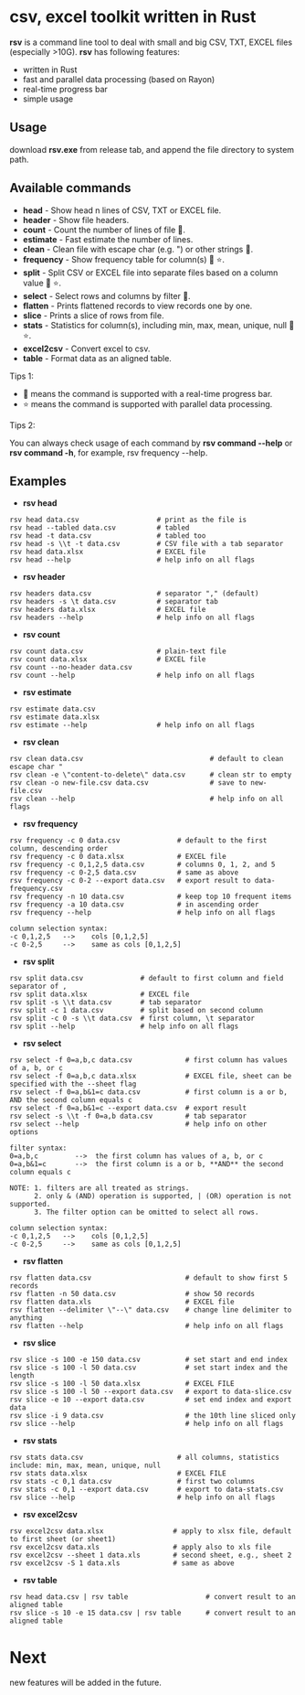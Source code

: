 # csv, excel toolkit written in Rust

**rsv** is a command line tool to deal with small and big CSV, TXT, EXCEL files (especially >10G). **rsv** has following features:

- written in Rust
- fast and parallel data processing (based on Rayon)
- real-time progress bar
- simple usage

## Usage

download **rsv.exe** from release tab, and append the file directory to system path.

## Available commands

- **head** - Show head n lines of CSV, TXT or EXCEL file.
- **header** - Show file headers.
- **count** - Count the number of lines of file :running:.
- **estimate** - Fast estimate the number of lines.
- **clean** - Clean file with escape char (e.g. ") or other strings :running:.
- **frequency** - Show frequency table for column(s) :running: :star:.
- **split** - Split CSV or EXCEL file into separate files based on a column value :running: :star:.
- **select** - Select rows and columns by filter :running:.
- **flatten** - Prints flattened records to view records one by one.
- **slice** - Prints a slice of rows from file.
- **stats** - Statistics for column(s), including min, max, mean, unique, null :running: :star:.
- **excel2csv** - Convert excel to csv.
- **table** - Format data as an aligned table.

Tips 1:

- :running: means the command is supported with a real-time progress bar.
- :star: means the command is supported with parallel data processing.

Tips 2:

You can always check usage of each command by **rsv command --help** or **rsv command -h**,
for example, rsv frequency --help.

## Examples

- **rsv head**

```shell
rsv head data.csv                   # print as the file is
rsv head --tabled data.csv          # tabled
rsv head -t data.csv                # tabled too
rsv head -s \\t -t data.csv         # CSV file with a tab separator
rsv head data.xlsx                  # EXCEL file
rsv head --help                     # help info on all flags
```

- **rsv header**

```shell
rsv headers data.csv                # separator "," (default)
rsv headers -s \t data.csv          # separator tab
rsv headers data.xlsx               # EXCEL file
rsv headers --help                  # help info on all flags
```

- **rsv count**

```shell
rsv count data.csv                  # plain-text file
rsv count data.xlsx                 # EXCEL file
rsv count --no-header data.csv
rsv count --help                    # help info on all flags
```

- **rsv estimate**

```shell
rsv estimate data.csv
rsv estimate data.xlsx
rsv estimate --help                 # help info on all flags
```

- **rsv clean**

```shell
rsv clean data.csv                               # default to clean escape char "
rsv clean -e \"content-to-delete\" data.csv      # clean str to empty
rsv clean -o new-file.csv data.csv               # save to new-file.csv
rsv clean --help                                 # help info on all flags
```

- **rsv frequency**

```shell
rsv frequency -c 0 data.csv              # default to the first column, descending order
rsv frequency -c 0 data.xlsx             # EXCEL file
rsv frequency -c 0,1,2,5 data.csv        # columns 0, 1, 2, and 5
rsv frequency -c 0-2,5 data.csv          # same as above
rsv frequency -c 0-2 --export data.csv   # export result to data-frequency.csv
rsv frequency -n 10 data.csv             # keep top 10 frequent items
rsv frequency -a 10 data.csv             # in ascending order
rsv frequency --help                     # help info on all flags

column selection syntax:
-c 0,1,2,5   -->    cols [0,1,2,5]
-c 0-2,5     -->    same as cols [0,1,2,5]
```

- **rsv split**

```shell
rsv split data.csv              # default to first column and field separator of ,
rsv split data.xlsx             # EXCEL file
rsv split -s \\t data.csv       # tab separator
rsv split -c 1 data.csv         # split based on second column
rsv split -c 0 -s \\t data.csv  # first column, \t separator
rsv split --help                # help info on all flags
```

- **rsv select**

```shell
rsv select -f 0=a,b,c data.csv             # first column has values of a, b, or c
rsv select -f 0=a,b,c data.xlsx            # EXCEL file, sheet can be specified with the --sheet flag
rsv select -f 0=a,b&1=c data.csv           # first column is a or b, AND the second column equals c
rsv select -f 0=a,b&1=c --export data.csv  # export result
rsv select -s \\t -f 0=a,b data.csv        # tab separator
rsv select --help                          # help info on other options

filter syntax:
0=a,b,c         -->  the first column has values of a, b, or c
0=a,b&1=c       -->  the first column is a or b, **AND** the second column equals c

NOTE: 1. filters are all treated as strings.
      2. only & (AND) operation is supported, | (OR) operation is not supported.
      3. The filter option can be omitted to select all rows.

column selection syntax:
-c 0,1,2,5   -->    cols [0,1,2,5]
-c 0-2,5     -->    same as cols [0,1,2,5]
```

- **rsv flatten**

```shell
rsv flatten data.csv                       # default to show first 5 records
rsv flatten -n 50 data.csv                 # show 50 records
rsv flatten data.xls                       # EXCEL file
rsv flatten --delimiter \"--\" data.csv    # change line delimiter to anything
rsv flatten --help                         # help info on all flags
```

- **rsv slice**

```shell
rsv slice -s 100 -e 150 data.csv           # set start and end index
rsv slice -s 100 -l 50 data.csv            # set start index and the length
rsv slice -s 100 -l 50 data.xlsx           # EXCEL FILE
rsv slice -s 100 -l 50 --export data.csv   # export to data-slice.csv
rsv slice -e 10 --export data.csv          # set end index and export data
rsv slice -i 9 data.csv                    # the 10th line sliced only
rsv slice --help                           # help info on all flags
```

- **rsv stats**

```shell
rsv stats data.csv                       # all columns, statistics include: min, max, mean, unique, null
rsv stats data.xlsx                      # EXCEL FILE
rsv stats -c 0,1 data.csv                # first two columns
rsv stats -c 0,1 --export data.csv       # export to data-stats.csv
rsv slice --help                         # help info on all flags
```

- **rsv excel2csv**

```shell
rsv excel2csv data.xlsx                 # apply to xlsx file, default to first sheet (or sheet1)
rsv excel2csv data.xls                  # apply also to xls file
rsv excel2csv --sheet 1 data.xls        # second sheet, e.g., sheet 2
rsv excel2csv -S 1 data.xls             # same as above
```

- **rsv table**

```shell
rsv head data.csv | rsv table                   # convert result to an aligned table
rsv slice -s 10 -e 15 data.csv | rsv table      # convert result to an aligned table
```

# Next

new features will be added in the future.
